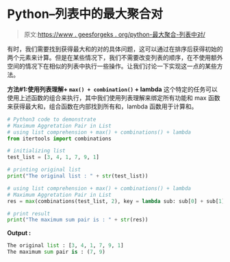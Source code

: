 # Python–列表中的最大聚合对

> 原文:[https://www . geesforgeks . org/python-最大聚合-列表中对/](https://www.geeksforgeeks.org/python-maximum-aggregation-pair-in-list/)

有时，我们需要找到获得最大和的对的具体问题，这可以通过在排序后获得初始的两个元素来计算。但是在某些情况下，我们不需要改变列表的顺序，在不使用额外空间的情况下在相似的列表中执行一些操作。让我们讨论一下实现这一点的某些方法。

**方法#1:使用列表理解+ `max() + combination()` + lambda**
这个特定的任务可以使用上述函数的组合来执行，其中我们使用列表理解来绑定所有功能和 max 函数来获得最大和，组合函数在内部找到所有和，lambda 函数用于计算和。

```py
# Python3 code to demonstrate 
# Maximum Aggretation Pair in List
# using list comprehension + max() + combinations() + lambda 
from itertools import combinations 

# initializing list 
test_list = [3, 4, 1, 7, 9, 1] 

# printing original list 
print("The original list : " + str(test_list)) 

# using list comprehension + max() + combinations() + lambda 
# Maximum Aggretation Pair in List
res = max(combinations(test_list, 2), key = lambda sub: sub[0] + sub[1]) 

# print result 
print("The maximum sum pair is : " + str(res)) 
```

**Output :**

```py
The original list : [3, 4, 1, 7, 9, 1]
The maximum sum pair is : (7, 9)

```